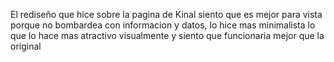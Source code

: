 El rediseño que hice sobre la pagina de Kinal siento que es mejor para vista porque no bombardea con informacion y datos, lo hice mas minimalista lo que lo hace mas atractivo visualmente y siento que funcionaria mejor que la original
